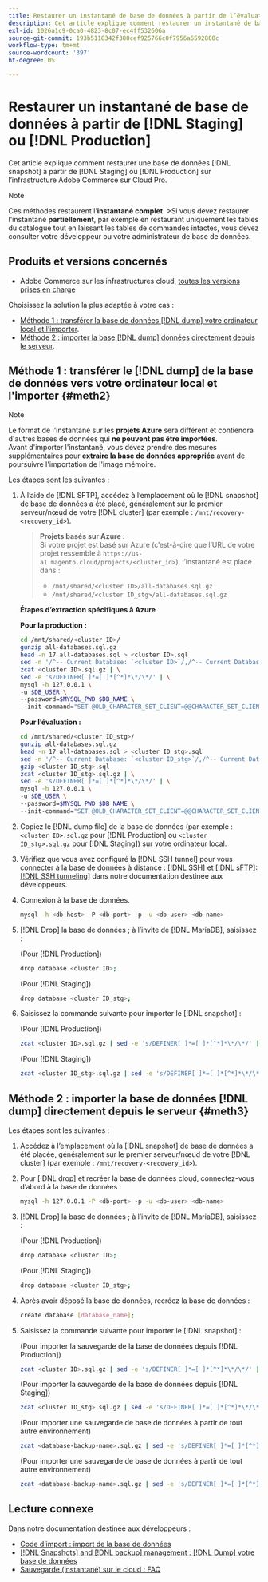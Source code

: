 ```yaml
---
title: Restaurer un instantané de base de données à partir de l’évaluation ou de la production
description: Cet article explique comment restaurer un instantané de base de données à partir de l’évaluation ou de la production sur Adobe Commerce sur une infrastructure cloud.
exl-id: 1026a1c9-0ca0-4823-8c07-ec4ff532606a
source-git-commit: 193b5118342f380cef925766c0f7956a6592800c
workflow-type: tm+mt
source-wordcount: '397'
ht-degree: 0%

---
```


# Restaurer un instantané de base de données à partir de [!DNL Staging] ou [!DNL Production]

Cet article explique comment restaurer une base de données [!DNL snapshot] à partir de [!DNL Staging] ou [!DNL Production] sur l’infrastructure Adobe Commerce sur Cloud Pro.


>[!NOTE]
>
>Ces méthodes restaurent l’**instantané complet**.
>&#x200B;>Si vous devez restaurer l&#39;instantané **partiellement**, par exemple en restaurant uniquement les tables du catalogue tout en laissant les tables de commandes intactes, vous devez consulter votre développeur ou votre administrateur de base de données.


## Produits et versions concernés

* Adobe Commerce sur les infrastructures cloud, [toutes les versions prises en charge](https://magento.com/sites/default/files/magento-software-lifecycle-policy.pdf)

Choisissez la solution la plus adaptée à votre cas :

* [Méthode 1 : transférer la base de données  [!DNL dump]  votre ordinateur local et l’importer](#meth2).
* [Méthode 2 : importer la base  [!DNL dump]  données directement depuis le serveur](#meth3).

## Méthode 1 : transférer le [!DNL dump] de la base de données vers votre ordinateur local et l&#39;importer {#meth2}


>[!NOTE]
>
> Le format de l&#39;instantané sur les **projets Azure** sera différent et contiendra d&#39;autres bases de données qui **ne peuvent pas être importées**.\
> Avant d&#39;importer l&#39;instantané, vous devez prendre des mesures supplémentaires pour **extraire la base de données appropriée** avant de poursuivre l&#39;importation de l&#39;image mémoire.

Les étapes sont les suivantes :

1. À l’aide de [!DNL SFTP], accédez à l’emplacement où le [!DNL snapshot] de base de données a été placé, généralement sur le premier serveur/nœud de votre [!DNL cluster] (par exemple : `/mnt/recovery-<recovery_id>`).
   > **Projets basés sur Azure :**\
   > Si votre projet est basé sur Azure (c’est-à-dire que l’URL de votre projet ressemble à `https://us-a1.magento.cloud/projects/<cluster_id>`), l’instantané est placé dans :
   > * `/mnt/shared/<cluster ID>/all-databases.sql.gz`
   > * `/mnt/shared/<cluster ID_stg>/all-databases.sql.gz`

   **Étapes d’extraction spécifiques à Azure**

   **Pour la production :**

   ```bash
   cd /mnt/shared/<cluster ID>/
   gunzip all-databases.sql.gz 
   head -n 17 all-databases.sql > <cluster ID>.sql 
   sed -n '/^-- Current Database: `<cluster ID>`/,/^-- Current Database: `/p' all-databases.sql >> <cluster ID>.sql gzip <cluster ID>.sql
   zcat <cluster ID>.sql.gz | \
   sed -e 's/DEFINER[ ]*=[ ]*[^*]*\*/\*/' | \
   mysql -h 127.0.0.1 \
   -u $DB_USER \
   --password=$MYSQL_PWD $DB_NAME \
   --init-command="SET @OLD_CHARACTER_SET_CLIENT=@@CHARACTER_SET_CLIENT ;SET @OLD_CHARACTER_SET_RESULTS=@@CHARACTER_SET_RESULTS ;SET @OLD_COLLATION_CONNECTION=@@COLLATION_CONNECTION ;SET NAMES utf8 ;SET @OLD_TIME_ZONE=@@TIME_ZONE ;SET TIME_ZONE='+00:00' ;SET @OLD_UNIQUE_CHECKS=@@UNIQUE_CHECKS, UNIQUE_CHECKS=0 ;SET @OLD_FOREIGN_KEY_CHECKS=@@FOREIGN_KEY_CHECKS, FOREIGN_KEY_CHECKS=0 ;SET @OLD_SQL_MODE=@@SQL_MODE, SQL_MODE='NO_AUTO_VALUE_ON_ZERO' ;SET @OLD_SQL_NOTES=@@SQL_NOTES, SQL_NOTES=0;"
   ```

   **Pour l’évaluation :**

   ```bash
   cd /mnt/shared/<cluster ID_stg>/
   gunzip all-databases.sql.gz 
   head -n 17 all-databases.sql > <cluster ID_stg>.sql
   sed -n '/^-- Current Database: `<cluster ID_stg>`/,/^-- Current Database: `/p' all-databases.sql >> <cluster ID_stg>.sql 
   gzip <cluster ID_stg>.sql  
   zcat <cluster ID_stg>.sql.gz | \
   sed -e 's/DEFINER[ ]*=[ ]*[^*]*\*/\*/' | \
   mysql -h 127.0.0.1 \
   -u $DB_USER \
   --password=$MYSQL_PWD $DB_NAME \
   --init-command="SET @OLD_CHARACTER_SET_CLIENT=@@CHARACTER_SET_CLIENT ;SET @OLD_CHARACTER_SET_RESULTS=@@CHARACTER_SET_RESULTS ;SET @OLD_COLLATION_CONNECTION=@@COLLATION_CONNECTION ;SET NAMES utf8 ;SET @OLD_TIME_ZONE=@@TIME_ZONE ;SET TIME_ZONE='+00:00' ;SET @OLD_UNIQUE_CHECKS=@@UNIQUE_CHECKS, UNIQUE_CHECKS=0 ;SET @OLD_FOREIGN_KEY_CHECKS=@@FOREIGN_KEY_CHECKS, FOREIGN_KEY_CHECKS=0 ;SET @OLD_SQL_MODE=@@SQL_MODE, SQL_MODE='NO_AUTO_VALUE_ON_ZERO' ;SET @OLD_SQL_NOTES=@@SQL_NOTES, SQL_NOTES=0;"
   ```

1. Copiez le [!DNL dump file] de la base de données (par exemple : `<cluster ID>.sql.gz` pour [!DNL Production] ou `<cluster ID_stg>.sql.gz` pour [!DNL Staging]) sur votre ordinateur local.
1. Vérifiez que vous avez configuré la [!DNL SSH tunnel] pour vous connecter à la base de données à distance : [[!DNL SSH] et [!DNL sFTP]: [!DNL SSH tunneling]](https://experienceleague.adobe.com/en/docs/commerce-cloud-service/user-guide/develop/secure-connections#env-start-tunn) dans notre documentation destinée aux développeurs.
1. Connexion à la base de données.

   ```bash
   mysql -h <db-host> -P <db-port> -p -u <db-user> <db-name>
   ```

1. [!DNL Drop] la base de données ; à l’invite de [!DNL MariaDB], saisissez :

   (Pour [!DNL Production])

   ```bash
   drop database <cluster ID>;
   ```

   (Pour [!DNL Staging])

   ```bash
   drop database <cluster ID_stg>;
   ```

1. Saisissez la commande suivante pour importer le [!DNL snapshot] :

   (Pour [!DNL Production])

   ```bash
   zcat <cluster ID>.sql.gz | sed -e 's/DEFINER[ ]*=[ ]*[^*]*\*/\*/' | mysql -h 127.0.0.1 -P <db-port> -p -u   <db-user> <db-name>
   ```

   (Pour [!DNL Staging])

   ```bash
   zcat <cluster ID_stg>.sql.gz | sed -e 's/DEFINER[ ]*=[ ]*[^*]*\*/\*/' | mysql -h 127.0.0.1 -P <db-port> -p -u   <db-user> <db-name>
   ```

## Méthode 2 : importer la base de données [!DNL dump] directement depuis le serveur {#meth3}

Les étapes sont les suivantes :

1. Accédez à l’emplacement où la [!DNL snapshot] de base de données a été placée, généralement sur le premier serveur/nœud de votre [!DNL cluster] (par exemple : `/mnt/recovery-<recovery_id>`).
1. Pour [!DNL drop] et recréer la base de données cloud, connectez-vous d’abord à la base de données :

   ```bash
   mysql -h 127.0.0.1 -P <db-port> -p -u <db-user> <db-name>
   ```

1. [!DNL Drop] la base de données ; à l’invite de [!DNL MariaDB], saisissez :

   (Pour [!DNL Production])

   ```bash
   drop database <cluster ID>;
   ```

   (Pour [!DNL Staging])

   ```bash
   drop database <cluster ID_stg>;
   ```

1. Après avoir déposé la base de données, recréez la base de données :

   ```bash
   create database [database_name];
   ```

1. Saisissez la commande suivante pour importer le [!DNL snapshot] :

   (Pour importer la sauvegarde de la base de données depuis [!DNL Production])

   ```bash
   zcat <cluster ID>.sql.gz | sed -e 's/DEFINER[ ]*=[ ]*[^*]*\*/\*/' | mysql -h 127.0.0.1 -p -u <db-user> <db-name>
   ```

   (Pour importer la sauvegarde de la base de données depuis [!DNL Staging])

   ```bash
   zcat <cluster ID_stg>.sql.gz | sed -e 's/DEFINER[ ]*=[ ]*[^*]*\*/\*/' | mysql -h 127.0.0.1 -p -u <db-user> <db-name>
   ```

   (Pour importer une sauvegarde de base de données à partir de tout autre environnement)

   ```bash
   zcat <database-backup-name>.sql.gz | sed -e 's/DEFINER[ ]*=[ ]*[^*]*\*/\*/' | mysql -h 127.0.0.1 -p -u <db-user> <db-name>
   ```

   (Pour importer une sauvegarde de base de données à partir de tout autre environnement)

   ```bash
   zcat <database-backup-name>.sql.gz | sed -e 's/DEFINER[ ]*=[ ]*[^*]*\*/\*/' | mysql -h 127.0.0.1 -p -u <db-user> <db-name>
   ```

## Lecture connexe

Dans notre documentation destinée aux développeurs :

* [Code d’import : import de la base de données](https://experienceleague.adobe.com/en/docs/commerce-cloud-service/user-guide/develop/deploy/staging-production)
* [[!DNL Snapshots] and [!DNL backup] management :  [!DNL Dump]  votre base de données](https://experienceleague.adobe.com/en/docs/commerce-cloud-service/user-guide/develop/storage/snapshots)
* [Sauvegarde (instantané) sur le cloud : FAQ](https://experienceleague.adobe.com/en/docs/commerce-knowledge-base/kb/faq/backup-snapshot-on-cloud-faq)
